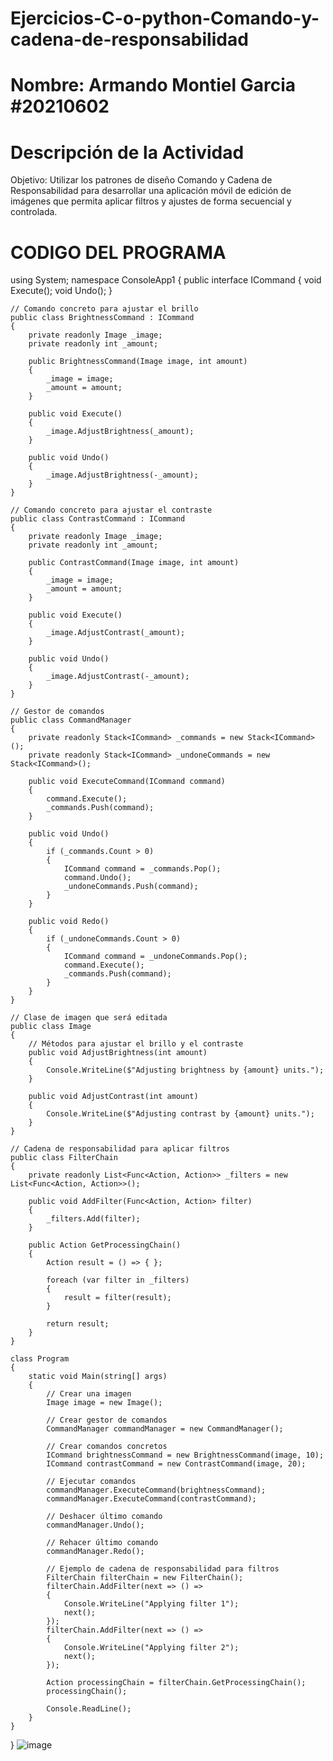 # Ejercicios-C-o-python-Comando-y-cadena-de-responsabilidad
# Nombre: Armando Montiel Garcia #20210602
# Descripción de la Actividad
Objetivo: Utilizar los patrones de diseño Comando y Cadena de Responsabilidad para desarrollar una aplicación móvil de edición de imágenes que permita aplicar filtros y ajustes de forma secuencial y controlada.
# CODIGO DEL PROGRAMA

using System;
namespace ConsoleApp1
{
    public interface ICommand
    {
        void Execute();
        void Undo();
    }

    // Comando concreto para ajustar el brillo
    public class BrightnessCommand : ICommand
    {
        private readonly Image _image;
        private readonly int _amount;

        public BrightnessCommand(Image image, int amount)
        {
            _image = image;
            _amount = amount;
        }

        public void Execute()
        {
            _image.AdjustBrightness(_amount);
        }

        public void Undo()
        {
            _image.AdjustBrightness(-_amount);
        }
    }

    // Comando concreto para ajustar el contraste
    public class ContrastCommand : ICommand
    {
        private readonly Image _image;
        private readonly int _amount;

        public ContrastCommand(Image image, int amount)
        {
            _image = image;
            _amount = amount;
        }

        public void Execute()
        {
            _image.AdjustContrast(_amount);
        }

        public void Undo()
        {
            _image.AdjustContrast(-_amount);
        }
    }

    // Gestor de comandos
    public class CommandManager
    {
        private readonly Stack<ICommand> _commands = new Stack<ICommand>();
        private readonly Stack<ICommand> _undoneCommands = new Stack<ICommand>();

        public void ExecuteCommand(ICommand command)
        {
            command.Execute();
            _commands.Push(command);
        }

        public void Undo()
        {
            if (_commands.Count > 0)
            {
                ICommand command = _commands.Pop();
                command.Undo();
                _undoneCommands.Push(command);
            }
        }

        public void Redo()
        {
            if (_undoneCommands.Count > 0)
            {
                ICommand command = _undoneCommands.Pop();
                command.Execute();
                _commands.Push(command);
            }
        }
    }

    // Clase de imagen que será editada
    public class Image
    {
        // Métodos para ajustar el brillo y el contraste
        public void AdjustBrightness(int amount)
        {
            Console.WriteLine($"Adjusting brightness by {amount} units.");
        }

        public void AdjustContrast(int amount)
        {
            Console.WriteLine($"Adjusting contrast by {amount} units.");
        }
    }

    // Cadena de responsabilidad para aplicar filtros
    public class FilterChain
    {
        private readonly List<Func<Action, Action>> _filters = new List<Func<Action, Action>>();

        public void AddFilter(Func<Action, Action> filter)
        {
            _filters.Add(filter);
        }

        public Action GetProcessingChain()
        {
            Action result = () => { };

            foreach (var filter in _filters)
            {
                result = filter(result);
            }

            return result;
        }
    }

    class Program
    {
        static void Main(string[] args)
        {
            // Crear una imagen
            Image image = new Image();

            // Crear gestor de comandos
            CommandManager commandManager = new CommandManager();

            // Crear comandos concretos
            ICommand brightnessCommand = new BrightnessCommand(image, 10);
            ICommand contrastCommand = new ContrastCommand(image, 20);

            // Ejecutar comandos
            commandManager.ExecuteCommand(brightnessCommand);
            commandManager.ExecuteCommand(contrastCommand);

            // Deshacer último comando
            commandManager.Undo();

            // Rehacer último comando
            commandManager.Redo();

            // Ejemplo de cadena de responsabilidad para filtros
            FilterChain filterChain = new FilterChain();
            filterChain.AddFilter(next => () =>
            {
                Console.WriteLine("Applying filter 1");
                next();
            });
            filterChain.AddFilter(next => () =>
            {
                Console.WriteLine("Applying filter 2");
                next();
            });

            Action processingChain = filterChain.GetProcessingChain();
            processingChain();

            Console.ReadLine();
        }
    }
}
![image](https://github.com/ArmandoMontielGarcia1/jercicios-C-o-python-Comando-y-cadena-de-responsabilidad/assets/144396511/2c5ed204-48f1-4139-b92d-33cb60be523c)
